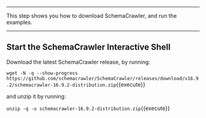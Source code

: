 -----

This step shows you how to download SchemaCrawler, and run the examples.

-----

## Start the SchemaCrawler Interactive Shell

Download the latest SchemaCrawler release, by running:

`wget -N -q --show-progress  https://github.com/schemacrawler/SchemaCrawler/releases/download/v16.9.2/schemacrawler-16.9.2-distribution.zip`{{execute}}

and unzip it by running:

`unzip -q -u schemacrawler-16.9.2-distribution.zip`{{execute}}
